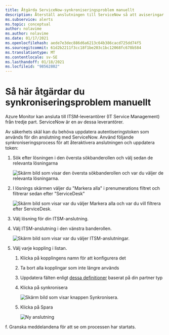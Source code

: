 ```yaml
---
title: Åtgärda ServiceNow-synkroniseringsproblem manuellt
description: Återställ anslutningen till ServiceNow så att aviseringar i Microsoft Azure kan anropa ServiceNow igen
ms.subservice: alerts
ms.topic: conceptual
author: nolavime
ms.author: nolavime
ms.date: 01/17/2021
ms.openlocfilehash: aede7e3dec886d6a6213c64b386cacd725dd74f5
ms.sourcegitcommit: 61d2b2211f3cc18f1be203c1bc12068fc678b584
ms.translationtype: MT
ms.contentlocale: sv-SE
ms.lasthandoff: 01/18/2021
ms.locfileid: "98562802"
---
```

# <a name="how-to-manually-fix-sync-problems"></a>Så här åtgärdar du synkroniseringsproblem manuellt

Azure Monitor kan ansluta till ITSM-leverantörer (IT Service Management) från tredje part. ServiceNow är en av dessa leverantörer.

Av säkerhets skäl kan du behöva uppdatera autentiseringstoken som används för din anslutning med ServiceNow.
Använd följande synkroniseringsprocess för att återaktivera anslutningen och uppdatera token:

1. Sök efter lösningen i den översta sökbanderollen och välj sedan de relevanta lösningarna

    ![Skärm bild som visar den översta sökbanderollen och var du väljer de relevanta lösningarna.](media/itsmc-resync-servicenow/solution-search-8bit.png)

1. I lösnings skärmen väljer du "Markera alla" i prenumerations filtret och filtrerar sedan efter "ServiceDesk"

    ![Skärm bild som visar var du väljer Markera alla och var du vill filtrera efter ServiceDesk.](media/itsmc-resync-servicenow/solutions-list-8bit.png)

1. Välj lösning för din ITSM-anslutning.
1. Välj ITSM-anslutning i den vänstra banderollen.

    ![Skärm bild som visar var du väljer ITSM-anslutningar.](media/itsmc-resync-servicenow/itsm-connector-8bit.png)

1. Välj varje koppling i listan. 
    1. Klicka på kopplingens namn för att konfigurera det
    1. Ta bort alla kopplingar som inte längre används

    1. Uppdatera fälten enligt [dessa definitioner](./itsmc-connections.md) baserat på din partner typ

    1. Klicka på synkronisera

       ![Skärm bild som visar knappen Synkronisera.](media/itsmc-resync-servicenow/resync-8bit2.png)

    1. Klicka på Spara

        ![Ny anslutning](media/itsmc-resync-servicenow/save-8bit.png)

f.    Granska meddelandena för att se om processen har startats.
